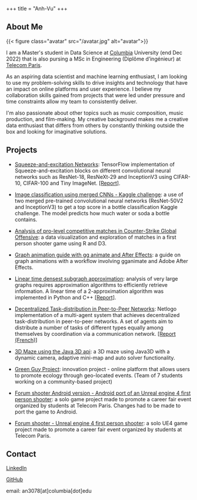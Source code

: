 +++
title = "Anh-Vu"
+++

## About Me

{{< figure class="avatar" src="/avatar.jpg" alt="avatar">}}

I am a Master's student in Data Science at [Columbia](https://datascience.columbia.edu/education/programs/m-s-in-data-science/) University (end Dec 2022) that is also pursing a MSc in Engineering (Diplôme d’ingénieur) at [Telecom Paris](https://www.telecom-paris.fr/en/home).

As an aspiring data scientist and machine learning enthusiast, I am looking to use my problem-solving skills to drive insights and technology that have an impact on online platforms and user experience. I believe my collaboration skills gained from projects that were led under pressure and time constraints allow my team to consistently deliver.

I'm also passionate about other topics such as music composition, music production, and film-making. My creative background makes me a creative data enthusiast that differs from others by constantly thinking outside the box and looking for imaginative solutions.



## Projects

- [Squeeze-and-excitation Networks](https://github.com/anhvung/Squeeze-and-Excitation-Networks): TensorFlow implementation of Squeeze-and-excitation blocks on different convolutional neural networks such as ResNet-18, ResNeXt-29 and InceptionV3 using CIFAR-10, CIFAR-100 and Tiny ImageNet. [[Report]](https://github.com/anhvung/Squeeze-and-Excitation-Networks/blob/main/E4040.2021Fall.FREN.report.an3078.av3023.wab2138.pdf).

- [Image classification using merged CNNs - Kaggle challenge](https://github.com/anhvung/Kaggle-bottle-classification): a use of two merged pre-trained convolutional neural networks (ResNet-50V2 and InceptionV3) to get a top score in a bottle classification Kaggle challenge. The model predicts how much water or soda a bottle contains.

- [Analysis of pro-level competitive matches in Counter-Strike Global Offensive](https://github.com/anhvung/csgo_pro_matches_analysis): a data visualization and exploration of matches in a first person shooter game using R and D3.

- [Graph animation guide with gg animate and After Effects](https://github.com/anhvung/EDAV-CC): a guide on graph animations with a workflow involving gganimate and Adobe After Effects. 

- [Linear time densest subgraph approximation](https://github.com/anhvung/Densest-Subgraph-Algorithm): analysis of very large graphs requires approximation algorithms to efficiently retrieve information. A linear time of a 2-approximation algorithm was implemented in Python and C++ [[Report]](https://github.com/anhvung/Densest-Subgraph-Algorithm/blob/main/REPORT.pdf).

- [Decentralized Task-distribution in Peer-to-Peer Networks](https://github.com/anhvung/DecentralizedP2PTaskDistribution): Netlogo implementation of a multi-agent system that achieves decentralized task-distribution in peer-to-peer networks. A set of agents aim to distribute a number of tasks of different types equally among themselves by coordination via a communication network. [[Report (French)]](https://github.com/anhvung/DecentralizedP2PTaskDistribution/blob/master/Rapport-PAF.pdf)

- [3D Maze using the Java 3D api](https://github.com/anhvung/3DMaze): a 3D maze using Java3D with a dynamic camera, adaptive mini-map and auto solver functionality.

- [Green Guy Project](https://github.com/anhvung/GreenGuyProject): innovation project - online platform that allows users to promote ecology through geo-located events. (Team of 7 students working on a community-based project)

- [Forum shooter Android version - Android port of an Unreal engine 4 first person shooter](https://play.google.com/store/apps/details?id=com.YourCompany.ForumShooterAndroid): a solo game project made to promote a career fair event organized by students at Telecom Paris. Changes had to be made to port the game to Android.

- [Forum shooter - Unreal engine 4 first person shooter](https://anh-vu.itch.io/forumshooter): a solo UE4 game project made to promote a career fair event organized by students at Telecom Paris. 

## Contact

[LinkedIn](https://www.linkedin.com/in/anhvung/)

[GitHub](https://github.com/anhvung/)

email: an3078[at]columbia[dot]edu


<!---
## Projects

In chronological order:
1. F.Bar, J.Doe: Effects of having a placeholder of a name
2. S.Holmes, J.Watson: Consequences of living with a sociopath in London

## Typography

This is a [link](http://google.com). Something *italics* and something **bold**.

Here is a table:

Year | Award | Category
-----|-------|--------
2014 | Emmy  | Won Outstanding Lead Actor in a miniseries or a movie
2015 | BAFTA | Nominated for Best Leading Actor for Sherlock
2014 | Satellite | Won Best Actor miniseries or television film

Here is a horizontal rule:

---

Here is a blockquote:

> To a great mind, nothing is little

Here is a `code` block:

```python
def is_elementary():
  return True
```

## References

* Foo Bar: Head of Department, Placeholder Names, Lorem
* John Doe: Associate Professor, Department of Computer Science, Ipsum

[^1]: This is the first footnote.
[^2]: This is the second footnote.
-->
